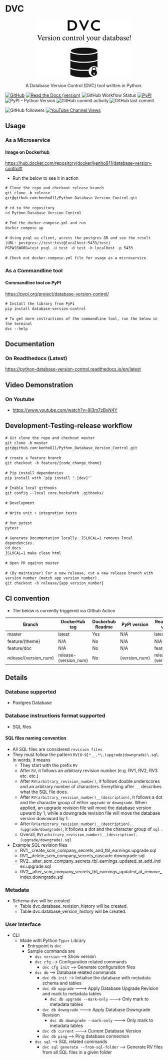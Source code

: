 # DVC

<p align="center">
  <img src="docs/_static/img/app_logo_black.png"  alt="Version Control Your Database Now!"/>
</p>

<p align="center">
A Database Version Control (DVC) tool written in Python.
</p>

[![GitHub](https://img.shields.io/github/license/kenho811/Python_Database_Version_Control?style=plastic)](https://github.com/kenho811/Python_Database_Version_Control/blob/master/LICENSE)
[![Read the Docs (version)](https://img.shields.io/readthedocs/python-database-version-control/latest?style=plastic)](https://python-database-version-control.readthedocs.io/en/latest)
![GitHub Workflow Status](https://img.shields.io/github/workflow/status/kenho811/Python_Database_Version_Control/Test)
[![PyPI](https://img.shields.io/pypi/v/database-version-control)](https://pypi.org/project/database-version-control/)
![PyPI - Python Version](https://img.shields.io/pypi/pyversions/database-version-control)
![GitHub commit activity](https://img.shields.io/github/commit-activity/m/kenho811/Python_Database_Version_Control?style=plastic)
![GitHub last commit](https://img.shields.io/github/last-commit/kenho811/Python_Database_Version_Control)

![GitHub followers](https://img.shields.io/github/followers/kenho811?style=social)
[![YouTube Channel Views](https://img.shields.io/youtube/channel/views/UC9aCwHsCO0ZewWlQy27naEA?style=social)](https://www.youtube.com/watch?v=9l3m7zBxN4Y)

## Usage

### As a Microservice
#### Image on Dockerhub
https://hub.docker.com/repository/docker/kenho811/database-version-control#

- Run the below to see it in action
```commandline
# Clone the repo and checkout release branch
git clone -b release git@github.com:kenho811/Python_Database_Version_Control.git 

# cd to the repository
cd Python_Database_Version_Control

# Fnd the docker-compose.yml and run 
docker compose up

# Using psql as client, access the postgres DB and see the result
(URL: postgres://test:test@localhost:5433/test)
PGPASSWORD=test psql -U test -d test -h localhost -p 5433

# Check out docker-compose.yml file for usage as a microservice
```


### As a Commandline tool
#### Commandline tool on PyPI
https://pypi.org/project/database-version-control/

```commandline
# Install the library from PyPi
pip install database-version-control

# To get more instructions of the commandline tool, run the below in the terminal
dvc --help
```

## Documentation
### On Readthedocs (Latest)

https://python-database-version-control.readthedocs.io/en/latest

## Video Demonstration
### On Youtube

- https://www.youtube.com/watch?v=9l3m7zBxN4Y




## Development-Testing-release workflow

```commandline
# Git clone the repo and checkout master
git clone -b master git@github.com:kenho811/Python_Database_Version_Control.git 

# create a feature branch
git checkout -b feature/{code_change_theme}

# Pip install dependencies
pip install with `pip install ".[dev]"`

# Enable local githooks
git config --local core.hooksPath .githooks/

# Development

# Write unit + integration tests

# Run pytest
pytest

# Generate Documentation locally. ISLOCAL=1 removes local dependencies.
cd docs
ISLOCAL=1 make clean html

# Open PR against master

# (By maintainer) For a new release, cut a new release branch with version number (match app version number). 
git checkout -b release/{app_version_number}

```

## CI convention 
- The below is currently triggered via Github Action

Branch | DockerHub tag         | Dockerhub Readme | PyPI version  | Readthedocs version   |
--- |--------------------------|------------------|---------------|-----------------------|
master | latest                | Yes | N/A           | latest                |
feature/{theme} | N/A                   | No | N/A           | N/A                   |
feature/doc | N/A                   | No | N/A           | feature-doc           |
release/{version_num} | release-{version_num} | No | {version_num} | release-{version_num} |



## Details
### Database supported
- Postgres Database


### Database instructions format supported

- SQL files 


#### SQL files naming convention

- All SQL files are considered `revision files`
- They must follow the pattern `RV[0-9]*__.*\.(upgrade|downgrade)\.sql`. In words, it means
  - They start with the prefix `RV`
  - After `RV`, it follows an arbitrary revision number (e.g. RV1, RV2, RV3 etc. etc.)
  - After `RV(arbitrary_revision_number)`, it follows double underscores and an arbitrary number of characters. Everything after `__` describes what the SQL file does.
  - After `RV(arbitrary_revision_number)__(description)`, it follows a dot and the character group of either `upgrade` or `downgrade`. When applied, an upgrade revision file will move the database version upward by 1, while a downgrade revision file will move the database version downward by 1.
  - After `RV(arbitrary_revision_number)__(description).(upgrade/downgrade)`, it follows a dot and the character group of `sql` .
  - Overall, `RV(arbitrary_revision_number)__(description).(upgrade/downgrade).sql`
- Example SQL revision files
  - RV1__create_scm_company_secrets_and_tbl_earnings.upgrade.sql
  - RV1__delete_scm_company_secrets_cascade.downgrade.sql
  - RV2__alter_scm_company_secrets_tbl_earnings_updated_at_add_index.upgrade.sql
  - RV2__alter_scm_company_secrets_tbl_earnings_updated_at_remove_index.downgrade.sql

### Metadata 

- Schema dvc will be created
  - Table dvc.database_revision_history will be created.
  - Table dvc.database_version_history will be created.
  
### User Interface

- CLI
  - Made with Python `Typer` Library
    - Entrypoint is `dvc`
    - Sample commands are
      - `dvc version` --> Show version
      - `dvc cfg` --> Configuration related commands
        - `dvc cfg init` --> Generate configuration files
      - `dvc db` --> Database related commands
        - `dvc db init` --> Initialise the database with metadata schema and tables
        - `dvc db upgrade` ---> Apply Database Upgrade Revision and mark to metadata tables
          - `dvc db upgrade --mark-only` ---> Only mark to metadata tables 
        - `dvc db downgrade` ---> Apply Database Downgrade Revision
          - `dvc db downgrade --mark-only` ---> Only mark to metadata tables 
        - `dvc db current` ---> Current Database Version
        - `dvc db ping` --> Ping database connection
      - `dvc sql` --> SQL related commands
        - `dvc sql generate --from-sql-folder` --> Generate RV files from all SQL files in a given folder
